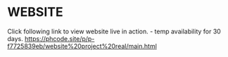 # WEBSITE
Click following link to view website live in action. - temp availability for 30 days.
https://phcode.site/p/p-f7725839eb/website%20project%20real/main.html
